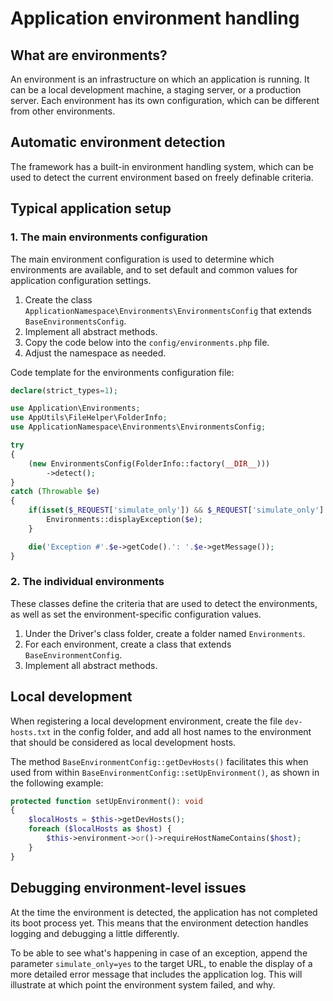 # Application environment handling

## What are environments?

An environment is an infrastructure on which an application is running. 
It can be a local development machine, a staging server, or a production 
server. Each environment has its own configuration, which can be different 
from other environments.

## Automatic environment detection

The framework has a built-in environment handling system, which can be 
used to detect the current environment based on freely definable criteria.

## Typical application setup

### 1. The main environments configuration

The main environment configuration is used to determine which environments
are available, and to set default and common values for application 
configuration settings.

1. Create the class `ApplicationNamespace\Environments\EnvironmentsConfig` that extends `BaseEnvironmentsConfig`. 
2. Implement all abstract methods.
3. Copy the code below into the `config/environments.php` file.
4. Adjust the namespace as needed.

Code template for the environments configuration file:

```php
declare(strict_types=1);

use Application\Environments;
use AppUtils\FileHelper\FolderInfo;
use ApplicationNamespace\Environments\EnvironmentsConfig;

try
{
    (new EnvironmentsConfig(FolderInfo::factory(__DIR__)))
        ->detect();
}
catch (Throwable $e)
{
    if(isset($_REQUEST['simulate_only']) && $_REQUEST['simulate_only'] === 'yes') {
        Environments::displayException($e);
    }

    die('Exception #'.$e->getCode().': '.$e->getMessage());
}
```

### 2. The individual environments

These classes define the criteria that are used to detect the environments,
as well as set the environment-specific configuration values.

1. Under the Driver's class folder, create a folder named `Environments`.
2. For each environment, create a class that extends `BaseEnvironmentConfig`.
3. Implement all abstract methods.

## Local development

When registering a local development environment, create the
file `dev-hosts.txt` in the config folder, and add all host names
to the environment that should be considered as local development
hosts.

The method `BaseEnvironmentConfig::getDevHosts()` facilitates this 
when used from within `BaseEnvironmentConfig::setUpEnvironment()`,
as shown in the following example:

```php
protected function setUpEnvironment(): void
{
    $localHosts = $this->getDevHosts();
    foreach ($localHosts as $host) {
        $this->environment->or()->requireHostNameContains($host);
    }
}
```

## Debugging environment-level issues

At the time the environment is detected, the application has not completed
its boot process yet. This means that the environment detection handles 
logging and debugging a little differently.

To be able to see what's happening in case of an exception, append the 
parameter `simulate_only=yes` to the target URL, to enable the display
of a more detailed error message that includes the application log. This
will illustrate at which point the environment system failed, and why.
